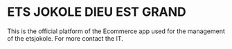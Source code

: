 # ETS JOKOLE DIEU EST GRAND
This is the official platform of the Ecommerce app used for the management of the etsjokole.
For more contact the IT.

